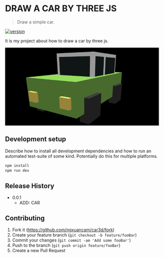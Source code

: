 # DRAW A CAR BY THREE JS

> Draw a simple car.

<a href="https://github.com/ngxuancam/car3d"><img src="https://img.shields.io/badge/version-v0.0.1-green?style=flat&link=https://github.com/ngxuancam/car3d" alt="version" /></a>

It is my project about how to draw a car by three js.

![Root Image](header.png)

## Development setup

Describe how to install all development dependencies and how to run an automated test-suite of some kind. Potentially do this for multiple platforms.

```sh
npm install
npm run dev
```

## Release History

* 0.0.1
  * ADD: CAR

## Contributing

1. Fork it (<https://github.com/ngxuancam/car3d/fork>)
2. Create your feature branch (`git checkout -b feature/fooBar`)
3. Commit your changes (`git commit -am 'Add some fooBar'`)
4. Push to the branch (`git push origin feature/fooBar`)
5. Create a new Pull Request
